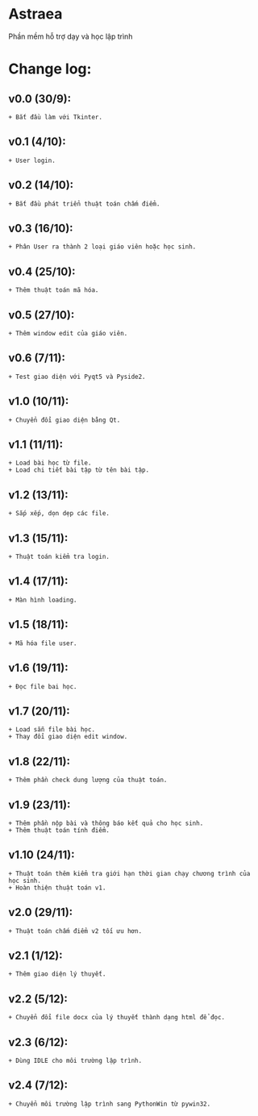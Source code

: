 # Astraea
Phần mềm hỗ trợ dạy và học lập trình

# Change log:
## v0.0 (30/9):
	+ Bắt đầu làm với Tkinter.
## v0.1 (4/10): 
	+ User login.
## v0.2 (14/10): 
	+ Bắt đầu phát triển thuật toán chấm điểm.
## v0.3 (16/10): 
	+ Phân User ra thành 2 loại giáo viên hoặc học sinh.
## v0.4 (25/10): 
	+ Thêm thuật toán mã hóa.
## v0.5 (27/10): 
	+ Thêm window edit của giáo viên.
## v0.6 (7/11): 
	+ Test giao diện với Pyqt5 và Pyside2.
## v1.0 (10/11): 
	+ Chuyển đổi giao diện bằng Qt.
## v1.1 (11/11):
	+ Load bài học từ file. 
	+ Load chi tiết bài tập từ tên bài tập.
## v1.2 (13/11): 
	+ Sắp xếp, dọn dẹp các file.
## v1.3 (15/11): 
	+ Thuật toán kiểm tra login.
## v1.4 (17/11): 
	+ Màn hình loading.
## v1.5 (18/11): 
	+ Mã hóa file user.
## v1.6 (19/11): 
	+ Đọc file bai học.
## v1.7 (20/11):  
	+ Load sẵn file bài học.
	+ Thay đổi giao diện edit window.
## v1.8 (22/11): 
	+ Thêm phần check dung lượng của thuật toán.
## v1.9 (23/11): 
	+ Thêm phần nộp bài và thông báo kết quả cho học sinh.
	+ Thêm thuật toán tính điểm.
## v1.10 (24/11): 
	+ Thuật toán thêm kiểm tra giới hạn thời gian chạy chương trình của học sinh.
	+ Hoàn thiện thuật toán v1.
## v2.0 (29/11): 
	+ Thuật toán chấm điểm v2 tối ưu hơn.
## v2.1 (1/12):
	+ Thêm giao diện lý thuyết.
## v2.2 (5/12): 
	+ Chuyển đổi file docx của lý thuyết thành dạng html để đọc.
## v2.3 (6/12):  
	+ Dùng IDLE cho môi trường lập trình.
## v2.4 (7/12): 
	+ Chuyển môi trường lập trình sang PythonWin từ pywin32.